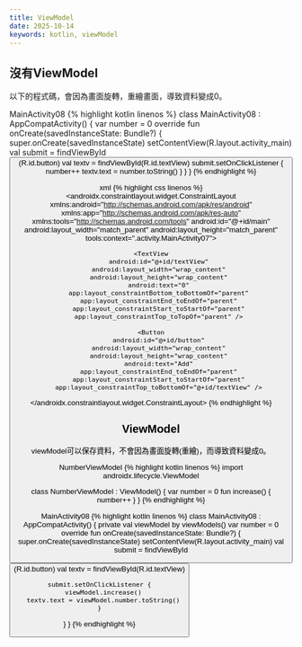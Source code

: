 ```yaml
---
title: ViewModel
date: 2025-10-14
keywords: kotlin, viewModel
---
```

## 沒有ViewModel
以下的程式碼，會因為畫面旋轉，重繪畫面，導致資料變成0。

MainActivity08
{% highlight kotlin linenos %}
class MainActivity08 : AppCompatActivity() {
  var number = 0
  override fun onCreate(savedInstanceState: Bundle?) {
    super.onCreate(savedInstanceState)
    setContentView(R.layout.activity_main)
    val submit = findViewById<Button>(R.id.button)
    val textv = findViewById<TextView>(R.id.textView)
    submit.setOnClickListener {
      number++
      textv.text = number.toString()
    }
  }
}
{% endhighlight %}

xml
{% highlight css linenos %}
<androidx.constraintlayout.widget.ConstraintLayout xmlns:android="http://schemas.android.com/apk/res/android"
    xmlns:app="http://schemas.android.com/apk/res-auto"
    xmlns:tools="http://schemas.android.com/tools"
    android:id="@+id/main"
    android:layout_width="match_parent"
    android:layout_height="match_parent"
    tools:context=".activity.MainActivity07">

    <TextView
        android:id="@+id/textView"
        android:layout_width="wrap_content"
        android:layout_height="wrap_content"
        android:text="0"
        app:layout_constraintBottom_toBottomOf="parent"
        app:layout_constraintEnd_toEndOf="parent"
        app:layout_constraintStart_toStartOf="parent"
        app:layout_constraintTop_toTopOf="parent" />

    <Button
        android:id="@+id/button"
        android:layout_width="wrap_content"
        android:layout_height="wrap_content"
        android:text="Add"
        app:layout_constraintEnd_toEndOf="parent"
        app:layout_constraintStart_toStartOf="parent"
        app:layout_constraintTop_toBottomOf="@+id/textView" />

</androidx.constraintlayout.widget.ConstraintLayout>
{% endhighlight %}

## ViewModel
viewModel可以保存資料，不會因為畫面旋轉(重繪)，而導致資料變成0。<br>

NumberViewModel
{% highlight kotlin linenos %}
import androidx.lifecycle.ViewModel

class NumberViewModel : ViewModel() {
  var number = 0
  fun increase() {
    number++
  }
}
{% endhighlight %}

MainActivity08
{% highlight kotlin linenos %}
class MainActivity08 : AppCompatActivity() {
  private val viewModel by viewModels<NumberViewModel>()
  var number = 0
  override fun onCreate(savedInstanceState: Bundle?) {
    super.onCreate(savedInstanceState)
    setContentView(R.layout.activity_main)
    val submit = findViewById<Button>(R.id.button)
    val textv = findViewById<TextView>(R.id.textView)

    submit.setOnClickListener {
      viewModel.increase()
      textv.text = viewModel.number.toString()
    }
  }
}
{% endhighlight %}

